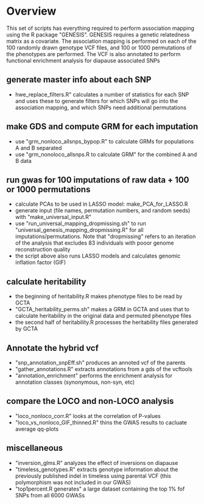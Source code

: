 # Overview

This set of scripts has everything required to perform association
mapping using the R package "GENESIS". GENESIS requires a genetic
relatedness matrix as a covariate. The association mapping is
performed on each of the 100 randomly drawn genotype VCF files, and
100 or 1000 permutations of the phenotypes are performed. The VCF is also annotated to perform functional enrichment analysis for diapause associated SNPs

## generate master info about each SNP

* hwe\_replace\_filters.R" calculates a number of statistics for each
SNP and uses these to generate filters for which SNPs will go into the
association mapping, and which SNPs need additional permutations

## make GDS and compute GRM for each imputation

* use "grm\_nonloco\_allsnps\_bypop.R" to calculate GRMs for populations A and B separated
* use "grm\_nonoloco\_allsnps.R to calculate GRM" for the combined A and B data

## run gwas for 100 imputations of raw data + 100 or 1000 permutations

* calculate PCAs to be used in LASSO model: make\_PCA\_for\_LASSO.R
* generate input (file names, permutation numbers, and random seeds)
with "make\_universal\_input.R"
* use "run\_universal\_mapping\_dropmissing.sh" to run "universal\_genesis\_mapping\_dropmissing.R" for all imputations/permutations. Note that "dropmissing" refers to an iteration of the analysis that excludes  83 individuals with pooor genome reconstruction quality
* the script above also runs LASSO models and calculates genomic inflation factor (GIF)

## calculate heritability

* the beginning of heritability.R makes phenotype files to be read by GCTA
* "GCTA\_heritability_perms.sh" makes a GRM in GCTA and uses that to calculate heritability in the original data and  permuted phenotype files
* the second half of heritability.R processes the heritability files generated by GCTA

## Annotate the hybrid vcf

* "snp\_annotation\_snpEff.sh" produces an annoted vcf of the parents
* "gather\_annotations.R" extracts annotations from a gds of the vcftools
* "annotation\_enrichment" performs the enrichment analysis for annotation classes (synonymous, non-syn, etc)

## compare the LOCO and non-LOCO analysis
* "loco\_nonloco\_corr.R" looks at the correlation of P-values
* "loco\_vs\_nonloco\_GIF\_thinned.R" thins the GWAS results to cacluate average qq-plots

## miscellaneous
* "inversion\_glms.R" analyzes the effect of inversions on diapause
* "timeless\_genotypes.R" extracts genotype information about the previously published indel in timeless using parental VCF (this polymorphism was not included in our GWAS)
* "top1percent.R generates" a large dataset containing the top 1% fof SNPs from all 6000 GWASs

